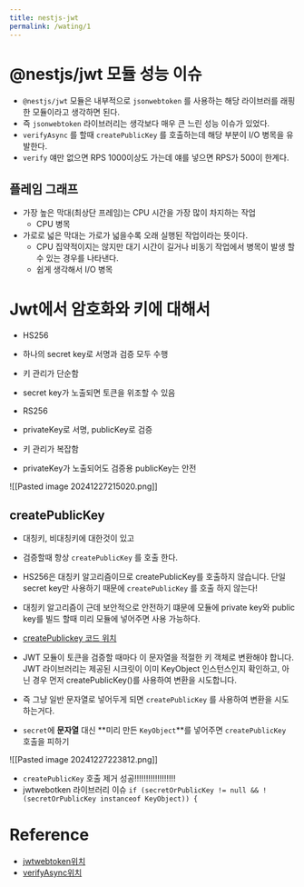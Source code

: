 ```yaml
---
title: nestjs-jwt
permalink: /wating/1
---
```


# @nestjs/jwt 모듈 성능 이슈

- `@nestjs/jwt` 모듈은 내부적으로 `jsonwebtoken` 를 사용하는 해당 라이브러를 래핑한 모듈이라고 생각하면 된다.
- 즉 `jsonwebtoken` 라이브러리는 생각보다 매우 큰 느린 성능 이슈가 있었다.
- `verifyAsync` 를 할때 `createPublicKey` 를 호출하는데 해당 부분이 I/O 병목을 유발한다.
- `verify` 얘만 없으면 RPS 1000이상도 가는데 얘를 넣으면 RPS가 500이 한계다.

## 플레임 그래프

- 가장 높은 막대(최상단 프레임)는 CPU 시간을 가장 많이 차지하는 작업
	- CPU 병목
- 가로로 넓은 막대는 가로가 넓을수록 오래 실행된 작업이라는 뜻이다.
	- CPU 집약적이지는 않지만 대기 시간이 길거나 비동기 작업에서 병목이 발생 할 수 있는 경우를 나타낸다.
	- 쉽게 생각해서 I/O 병목

# Jwt에서 암호화와 키에 대해서

- HS256

- 하나의 secret key로 서명과 검증 모두 수행

- 키 관리가 단순함

- secret key가 노출되면 토큰을 위조할 수 있음

- RS256

- privateKey로 서명, publicKey로 검증

- 키 관리가 복잡함

- privateKey가 노출되어도 검증용 publicKey는 안전

![[Pasted image 20241227215020.png]]

## createPublicKey

- 대칭키, 비대칭키에 대한것이 있고
- 검증할때 항상 `createPublicKey` 를 호출 한다.
- HS256은 대칭키 알고리즘이므로 createPublicKey를 호출하지 않습니다. 단일 secret key만 사용하기 때문에 `createPublicKey` 를 호출 하지 않는다!
- 대칭키 알고리즘이 근데 보안적으로 안전하기 떄문에 모듈에 private key와 public key를 빌드 할때 미리 모듈에 넣어주면 사용 가능하다.


- [createPublickey 코드 위치](https://github.com/auth0/node-jsonwebtoken/blob/bc28861f1fa981ed9c009e29c044a19760a0b128/verify.js#L120) 
- JWT 모듈이 토큰을 검증할 때마다 이 문자열을 적절한 키 객체로 변환해야 합니다. JWT 라이브러리는 제공된 시크릿이 이미 KeyObject 인스턴스인지 확인하고, 아닌 경우 먼저 createPublicKey()를 사용하여 변환을 시도합니다.
- 즉 그냥 일반 문자열로 넣어두게 되면 `createPublicKey` 를 사용하여 변환을 시도하는거다.
- `secret`에 **문자열** 대신 **미리 만든 `KeyObject`**를 넣어주면   `createPublicKey` 호출을 피하기 


![[Pasted image 20241227223812.png]]

- `createPublicKey` 호출 제거 성공!!!!!!!!!!!!!!!!!! 
- jwtwebotken 라이브러리 이슈 `if (secretOrPublicKey != null && !(secretOrPublicKey instanceof KeyObject)) {` 

# Reference

- [jwtwebtoken위치](https://github.com/auth0/node-jsonwebtoken/blob/master/sign.js)
- [verifyAsync위치](https://github.com/nestjs/jwt/blob/7030389b880882e9a6b3ff66003cfcc7e5403f9c/lib/jwt.service.ts#L129)

